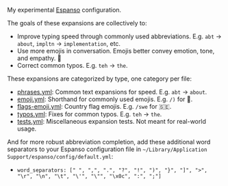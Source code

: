 My experimental [Espanso](https://espanso.org/) configuration.

The goals of these expansions are collectively to:

  * Improve typing speed through commonly used abbreviations. E.g. `abt` -> `about`, `impltn` -> `implementation`, etc.
  * Use more emojis in conversation. Emojis better convey emotion, tone, and empathy. 🙂
  * Correct common typos. E.g. `teh` -> `the`.

These expansions are categorized by type, one category per file:

  * [phrases.yml](phrases.yml): Common text expansions for speed. E.g. `abt` -> `about`.
  * [emoji.yml](emoji.yml): Shorthand for commonly used emojis. E.g. `/)` for 🙂.
  * [flags-emoji.yml](flags-emoji.yml): Country flag emojis. E.g. `/swe` for 🇸🇪.
  * [typos.yml](typos.yml): Fixes for common typos. E.g. `teh` -> `the`.
  * [tests.yml](tests.yml): Miscellaneous expansion tests. Not meant for real-world usage.

And for more robust abbreviation completion, add these additional word separators to your Espanso configuration file in `~/Library/Application Support/espanso/config/default.yml`:

  * `word_separators: [" ", ",", ".", "?", "!", ")", "}", "]", ">", "\r", "\n", "\t", "\'", "\"", "\x0c", ":", ";"]`